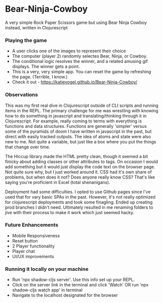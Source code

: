 # Bear-Ninja-Cowboy
A very simple Rock Paper Scissors game but using Bear Ninja Cowboy instead, written in Clojurescript

### Playing the game 
* A user clicks one of the images to represent their choice
* The computer (player 2) randomly selectes Bear, Ninja, or Cowboy.
* The conditional logic resolves the winner, and a related amusing gif displays. The winner gets a point.
* This is a very, very simple app. You can reset the game by refreshing the page. (Terrible, I know.)
* Check it out - https://katievogel.github.io/Bear-Ninja-Cowboy/

### Observations
This was my first real dive in Clojurescript outside of CLI scripts and running items in the REPL. The primary challenge for me was wrestling with knowing how to do something in javascript and translating/thinking through it in Clojurescript. For example, really coming to terms with everything is functions and data structures. Functions are generally 'simpler' versus some of the pyramids of doom I have written in javascript in the past, but direct with easily tracked outputs. The idea of atoms and state were also new to me. Not quite a variable, but just like a box where you put the things that change over time. 

The Hiccup library made the HTML pretty clean, though it seemed a bit finicky about adding classes or other attributes to tags. On occasion I would add something but it would just display the code text on the browser page. Not quite sure why, but I just worked around it. CSS had it's own share of problems, but when does it not? Does anyone really know CSS? That's like saying you're proficient in Excel (total shenanigans). 

Deployment had some difficulties. I opted to use Github pages since I've used that for vary basic SPAs in the past. However, it's not really optimized for clojurescript deployments and took some finagling. Ended up creating prod branches I didn't need. Ultimately resulted in me renaming folders to jive with their process to make it work which just seemed hacky.

### Future Enhancements
* Mobile Responsiveness
* Reset button
* 2 Player functionality
* Player chat
* UI/UX improvements

### Running it locally on your machine
* Run 'npx shadow-cljs server'. Use this info set up your REPL.
* Click on the server link in the terminal and click 'Watch' OR run 'npx shadow-cljs watch app' in terminal
* Navigate to the localhost designated for the browser

